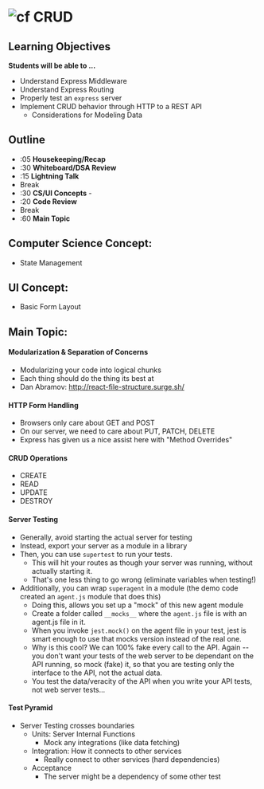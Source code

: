 ![cf](http://i.imgur.com/7v5ASc8.png) CRUD
==========================================

## Learning Objectives

**Students will be able to ...**

* Understand Express Middleware
* Understand Express Routing
* Properly test an `express` server
* Implement CRUD behavior through HTTP to a REST API
  * Considerations for Modeling Data

## Outline
* :05 **Housekeeping/Recap**
* :30 **Whiteboard/DSA Review** 
* :15 **Lightning Talk** 
* Break 
* :30 **CS/UI Concepts** -
* :20 **Code Review** 
* Break
* :60 **Main Topic**

## Computer Science Concept:
* State Management

## UI Concept:
* Basic Form Layout

## Main Topic:

#### Modularization & Separation of Concerns
* Modularizing your code into logical chunks
* Each thing should do the thing its best at
* Dan Abramov: http://react-file-structure.surge.sh/

#### HTTP Form Handling
* Browsers only care about GET and POST
* On our server, we need to care about PUT, PATCH, DELETE
* Express has given us a nice assist here with "Method Overrides"

#### CRUD Operations
* CREATE
* READ
* UPDATE
* DESTROY

#### Server Testing
* Generally, avoid starting the actual server for testing
* Instead, export your server as a module in a library
* Then, you can use `supertest` to run your tests.
  * This will hit your routes as though your server was running, without actually starting it.
  * That's one less thing to go wrong (eliminate variables when testing!)
* Additionally, you can wrap `superagent` in a module (the demo code created an `agent.js` module that does this)
  * Doing this, allows you set up a "mock" of this new agent module
  * Create a folder called `__mocks__` where the `agent.js` file is with an agent.js file in it.
  * When you invoke `jest.mock()` on the agent file in your test, jest is smart enough to use that mocks version instead of the real one.
  * Why is this cool? We can 100% fake every call to the API.  Again -- you don't want your tests of the web server to be dependant on the API running, so mock (fake) it, so that you are testing only the interface to the API, not the actual data.
  * You test the data/veracity of the API when you write your API tests, not web server tests...

#### Test Pyramid
  * Server Testing crosses boundaries
    * Units: Server Internal Functions
      * Mock any integrations (like data fetching)
    * Integration: How it connects to other services
      * Really connect to other services (hard dependencies)
    * Acceptance
      * The server might be a dependency of some other test


